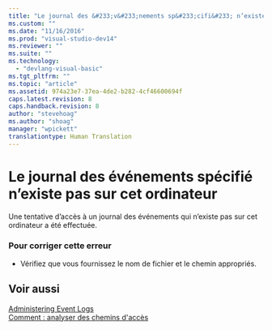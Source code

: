 ```yaml
---
title: "Le journal des &#233;v&#233;nements sp&#233;cifi&#233; n’existe pas sur cet ordinateur | Microsoft Docs"
ms.custom: ""
ms.date: "11/16/2016"
ms.prod: "visual-studio-dev14"
ms.reviewer: ""
ms.suite: ""
ms.technology: 
  - "devlang-visual-basic"
ms.tgt_pltfrm: ""
ms.topic: "article"
ms.assetid: 974a23e7-37ea-4de2-b282-4cf46600694f
caps.latest.revision: 8
caps.handback.revision: 8
author: "stevehoag"
ms.author: "shoag"
manager: "wpickett"
translationtype: Human Translation
---
```

# Le journal des &#233;v&#233;nements sp&#233;cifi&#233; n’existe pas sur cet ordinateur
Une tentative d’accès à un journal des événements qui n’existe pas sur cet ordinateur a été effectuée.  
  
### Pour corriger cette erreur  
  
-   Vérifiez que vous fournissez le nom de fichier et le chemin appropriés.  
  
## Voir aussi  
 [Administering Event Logs](http://msdn.microsoft.com/fr-fr/35f53238-bdd2-417b-acd8-2fd9f7397f18)   
 [Comment : analyser des chemins d'accès](../../visual-basic/developing-apps/programming/drives-directories-files/how-to-parse-file-paths.md)